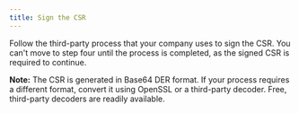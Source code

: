 ```yaml
---
title: Sign the CSR
---
```


Follow the third-party process that your company uses to sign the CSR. You can't move to step four until the process is completed, as the signed CSR is required to continue.

**Note:** The CSR is generated in Base64 DER format. If your process requires a different format, convert it using OpenSSL or a third-party decoder. Free, third-party decoders are readily available.

<NextSectionLink/>
